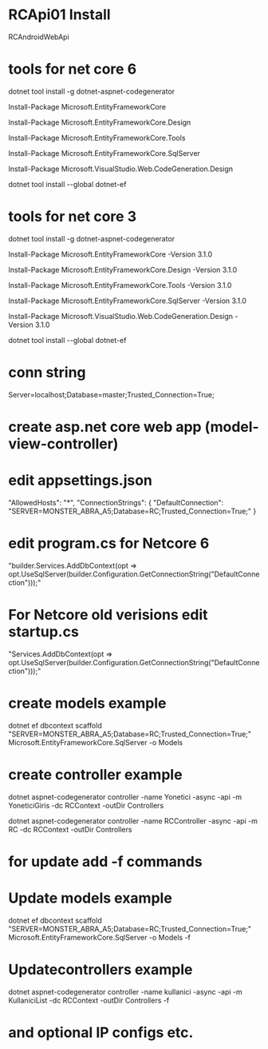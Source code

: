 # RCApi01 Install

RCAndroidWebApi

# tools for net core 6
dotnet tool install -g dotnet-aspnet-codegenerator

Install-Package Microsoft.EntityFrameworkCore

Install-Package Microsoft.EntityFrameworkCore.Design

Install-Package Microsoft.EntityFrameworkCore.Tools

Install-Package Microsoft.EntityFrameworkCore.SqlServer

Install-Package Microsoft.VisualStudio.Web.CodeGeneration.Design

dotnet tool install --global dotnet-ef

# tools for net core 3
dotnet tool install -g dotnet-aspnet-codegenerator

Install-Package Microsoft.EntityFrameworkCore -Version 3.1.0

Install-Package Microsoft.EntityFrameworkCore.Design -Version 3.1.0

Install-Package Microsoft.EntityFrameworkCore.Tools -Version 3.1.0

Install-Package Microsoft.EntityFrameworkCore.SqlServer -Version 3.1.0

Install-Package Microsoft.VisualStudio.Web.CodeGeneration.Design -Version 3.1.0

dotnet tool install --global dotnet-ef


# conn string
Server=localhost;Database=master;Trusted_Connection=True;


# create asp.net core web app (model-view-controller)
    

# edit appsettings.json
"AllowedHosts": "*",
  "ConnectionStrings": {
    "DefaultConnection": "SERVER=MONSTER_ABRA_A5;Database=RC;Trusted_Connection=True;"
  }
  
# edit program.cs for Netcore 6
"builder.Services.AddDbContext<yourcontext>(opt => opt.UseSqlServer(builder.Configuration.GetConnectionString("DefaultConnection")));"
# For Netcore old verisions edit startup.cs
"Services.AddDbContext<yourcontext>(opt => opt.UseSqlServer(builder.Configuration.GetConnectionString("DefaultConnection")));"


# create models example
dotnet ef dbcontext scaffold "SERVER=MONSTER_ABRA_A5;Database=RC;Trusted_Connection=True;" Microsoft.EntityFrameworkCore.SqlServer -o Models


# create controller example
dotnet aspnet-codegenerator controller -name Yonetici -async -api -m YoneticiGiris -dc RCContext -outDir Controllers

dotnet aspnet-codegenerator controller -name RCController -async -api -m RC -dc RCContext -outDir Controllers 


# for update add -f commands 
# Update models example
dotnet ef dbcontext scaffold "SERVER=MONSTER_ABRA_A5;Database=RC;Trusted_Connection=True;" Microsoft.EntityFrameworkCore.SqlServer -o Models -f


# Updatecontrollers example
dotnet aspnet-codegenerator controller -name kullanici -async -api -m KullaniciList -dc RCContext -outDir Controllers -f


# and optional IP configs etc.
